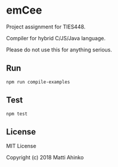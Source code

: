# emCee

Project assignment for TIES448.

Compiler for hybrid C/JS/Java language.

Please do not use this for anything serious.

## Run

    npm run compile-examples

## Test

    npm test

## License

MIT License

Copyright (c) 2018 Matti Ahinko
